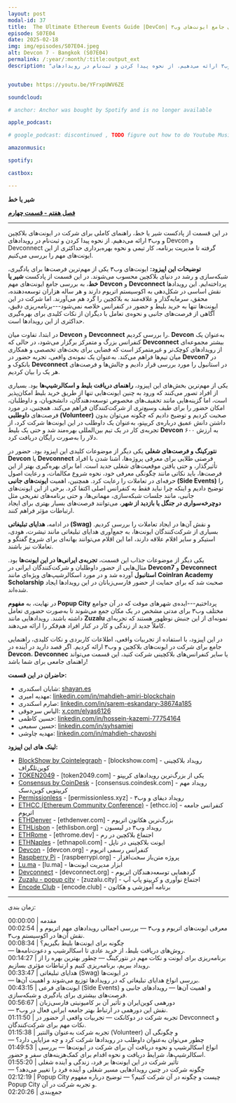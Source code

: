 ```yaml
---
layout: post
modal-id: 37
title:  The Ultimate Ethereum Events Guide |DevCon| راهنمای جامع ایونت‌های وب۳  (S07E04)
episode: S07E04
date: 2025-02-18
img: img/episodes/S07E04.jpeg
alt: Devcon 7 - Bangkok (S07E04)
permalink: /:year/:month/:title:output_ext
description: "در این قسمت از پادکست شیر یا خط، راهنمای کاملی برای شرکت در ایونت‌های بلاکچین و وب۳ ارائه می‌دهیم. از نحوه پیدا کردن و ثبت‌نام در رویدادهای Devcon و Devconnect گرفته تا مدیریت برنامه، کار تیمی و نحوه بهره‌برداری حداکثری از این ایونت‌های مهم را بررسی می‌کنیم." 


youtube: https://youtu.be/YFrxpUWV6ZE

soundcloud: 

# anchor: Anchor was bought by Spotify and is no longer available

apple_podcast: 

# google_podcast: discontinued , TODO figure out how to do Youtube Music

amazonmusic: 

spotify: 

castbox: 

---
```



**شیر یا خط**

**[فصل هفتم - قسمت چهارم](https://shiryakhat.net/2025/02/devcon7.html)**

-------------------------------------------------------

در این قسمت از پادکست شیر یا خط، راهنمای کاملی برای شرکت در ایونت‌های بلاکچین و وب۳ ارائه می‌دهیم. از نحوه پیدا کردن و ثبت‌نام در رویدادهای Devcon و Devconnect گرفته تا مدیریت برنامه، کار تیمی و نحوه بهره‌برداری حداکثری از این ایونت‌های مهم را بررسی می‌کنیم.

**توضیحات این اپیزود:**
ایونت‌های وب۳ یکی از مهم‌ترین فرصت‌ها برای یادگیری، شبکه‌سازی و رشد در دنیای بلاکچین محسوب می‌شوند. در این قسمت از پادکست **شیر یا خط**، به بررسی جامع ایونت‌های مهم **Devcon** و **Devconnect** پرداخته‌ایم. این رویدادها نقش اساسی در شکل‌دهی به اکوسیستم اتریوم دارند و هر ساله هزاران توسعه‌دهنده، محقق، سرمایه‌گذار و علاقه‌مند به بلاکچین را گرد هم می‌آورند. اما شرکت در این ایونت‌ها تنها به خرید بلیط و حضور در کنفرانس خلاصه نمی‌شود---برنامه‌ریزی دقیق، آگاهی از فرصت‌های جانبی و نحوه‌ی تعامل با دیگران از نکات کلیدی برای بهره‌گیری حداکثری از این رویدادها است.

در ابتدا، تفاوت میان **Devcon** و **Devconnect** را بررسی کردیم. **Devcon** به‌عنوان یک کنفرانس بزرگ و متمرکز برگزار می‌شود، در حالی که **Devconnect** بیشتر مجموعه‌ای از رویدادهای کوچک‌تر و غیرمتمرکز است که فضایی برای بحث‌های تخصصی و همکاری میان تیم‌ها فراهم می‌کند. به‌عنوان یک نمونه‌ی واقعی، تجربه حضور در **Devcon7** در بانکوک و **Devconnect** در استانبول را مورد بررسی قرار دادیم و چالش‌ها و فرصت‌های هر یک را بیان کردیم.

یکی از مهم‌ترین بخش‌های این اپیزود، **راهنمای دریافت بلیط و اسکالرشیپ‌ها** بود. بسیاری از افراد تصور می‌کنند که ورود به چنین ایونت‌هایی تنها از طریق خرید بلیط امکان‌پذیر است، اما گزینه‌هایی مانند تخفیف‌های مخصوص توسعه‌دهندگان، دانشجویان، و داوطلبان، امکان حضور را برای طیف وسیع‌تری از شرکت‌کنندگان فراهم می‌کند. همچنین، در مورد فرصت‌های **داوطلبی (Volunteer)** صحبت کردیم و توضیح دادیم که چگونه می‌توان بدون داشتن دانش عمیق درباره‌ی کریپتو، به‌عنوان یک داوطلب در این ایونت‌ها شرکت کرد، از تجربه‌ی کار در یک تیم بین‌المللی بهره‌مند شد و حتی یک بلیط **Devcon** به ارزش ۶۰۰ دلار را به‌صورت رایگان دریافت کرد.

**نتورکینگ و فرصت‌های شغلی** یکی دیگر از موضوعات کلیدی این اپیزود بود. حضور در **Devcon** یا **Devconnect** فرصتی طلایی برای معرفی پروژه‌ها، آشنا شدن با افراد تأثیرگذار، و حتی یافتن موقعیت‌های شغلی جدید است. اما برای بهره‌گیری بهتر از این فرصت‌ها، باید نکاتی مانند چگونگی معرفی خود، نحوه شروع مکالمات، و رعایت اصول حرفه‌ای در تعاملات را رعایت کرد. همچنین، اهمیت **ایونت‌های جانبی (Side Events)** را توضیح دادیم و اینکه چرا نباید فقط به کنفرانس اصلی اکتفا کرد. برخی از این ایونت‌های جانبی، مانند جلسات شبکه‌سازی، مهمانی‌ها، و حتی برنامه‌های تفریحی مثل **دوچرخه‌سواری در جنگل یا بازدید از شهر**، می‌توانند فرصت‌های بسیار بهتری برای ایجاد ارتباطات مؤثر فراهم کنند.

در ادامه، **هدایای تبلیغاتی (Swag)** و نقش آن‌ها در ایجاد تعاملات را بررسی کردیم. بسیاری از شرکت‌کنندگان ایونت‌ها، به جمع‌آوری هدایای تبلیغاتی مانند تیشرت، هودی، استیکر و سایر اقلام علاقه دارند، اما این اقلام می‌توانند بهانه‌ای برای شروع گفتگو و تعاملات نیز باشند.

یکی دیگر از موضوعات جذاب این قسمت، **تجربه‌ی ایرانی‌ها در این ایونت‌ها** بود. مثال‌هایی از حضور داوطلبان و شرکت‌کنندگان ایرانی در **Devcon7** و **Devconnect استانبول** آورده شد و در مورد اسکالرشیپ‌های ویژه‌ای مانند **CoinIran Academy Scholarship** صحبت شد که برای حمایت از حضور فارسی‌زبانان در این رویدادها ایجاد شده‌اند.

در نهایت، به **مفهوم Popup City** پرداختیم---ایده‌ی شهرهای موقت که در آن جوامع مختلف وب۳ برای مدتی مشخص در یک مکان جمع می‌شوند تا به‌صورت حضوری تعامل داشته باشند. رویدادهایی مانند **Zuzalu** نمونه‌ای از این جنبش نوظهور هستند که تجربه‌ای کاملاً جدید از زندگی و کار در کنار افراد هم‌فکر را ارائه می‌دهند.

در این اپیزود، با استفاده از تجربیات واقعی، اطلاعات کاربردی و نکات کلیدی، راهنمایی جامع برای شرکت در ایونت‌های بلاکچین و وب۳ ارائه کردیم. اگر قصد دارید در آینده در **Devcon**، **Devconnec** یا سایر کنفرانس‌های بلاکچینی شرکت کنید، این قسمت می‌تواند راهنمای جامعی برای شما باشد!

**حاضران در این قسمت:**

* شایان اسکندری: [shayan.es](https://shayan.es)  
* مهدیه امیری: [linkedin.com/in/mahdieh-amiri-blockchain](https://www.linkedin.com/in/mahdieh-amiri-blockchain/)  
* صارم اسکندری: [linkedin.com/in/sarem-eskandary-38674a185](https://www.linkedin.com/in/sarem-eskandary-38674a185/)  
* الیاس سرجوقی: [x.com/elyas6126](https://x.com/elyas6126)  
* حسین کاظمی: [linkedin.com/in/hossein-kazemi-77754164](https://www.linkedin.com/in/hossein-kazemi-77754164)
* حسین سمیعی: [linkedin.com/in/syhsamiei](https://www.linkedin.com/in/syhsamiei)
* مهدیه چاوشی: [linkedin.com/in/mahdieh-chavoshi](https://linkedin.com/in/mahdieh-chavoshi)


**لینک های این اپیزود:**

* [BlockShow by Cointelegraph](https://blockshow.com) - [blockshow.com] - رویداد بلاکچینی کوین‌تلگراف
* [TOKEN2049](https://www.token2049.com) - [token2049.com] - یکی از بزرگ‌ترین رویدادهای کریپتو
* [Consensus by CoinDesk](https://consensus.coindesk.com) - [consensus.coindesk.com] - رویداد مهم کریپتویی کوین‌دسک
* [Permissionless](https://permissionless.xyz) - [permissionless.xyz] - رویداد دیفای و وب۳
* [ETHCC (Ethereum Community Conference)](https://ethcc.io) - [ethcc.io] - کنفرانس جامعه اتریوم
* [ETHDenver](https://ethdenver.com) - [ethdenver.com] - بزرگ‌ترین هکاتون اتریوم
* [ETHLisbon](https://ethlisbon.org) - [ethlisbon.org] - رویداد وب۳ در لیسبون
* [ETHRome](https://ethrome.dev) - [ethrome.dev] - اجتماع بلاکچین در رم
* [ETHNaples](https://ethnapoli.com) - [ethnapoli.com] - ایونت بلاکچینی در ناپل
* [Devcon](https://devcon.org) - [devcon.org] - کنفرانس رسمی اتریوم
* [Raspberry Pi](https://www.raspberrypi.org) - [raspberrypi.org] - پروژه متن‌باز سخت‌افزار
* [Lu.ma](https://lu.ma) - [lu.ma] - ابزار مدیریت ایونت‌ها
* [Devconnect](https://devconnect.org) - [devconnect.org] - گردهمایی توسعه‌دهندگان اتریوم
* [Zuzalu - popup city](https://zuzalu.city) - [zuzalu.city] - اجتماع نوآوری و کریپتو پاپ آپ 
* [Encode Club](https://www.encode.club) - [encode.club] - برنامه آموزشی و هکاتون

-----------------------------------------------------------------------
زمان بندی:

00:00:00 | مقدمه   
00:02:54 | معرفی ایونت‌های اتریوم و وب۳  — بررسی اجمالی رویدادهای مهم اتریوم و نقش آن‌ها در اکوسیستم وب۳.   
00:08:34 | چگونه برای ایونت‌ها بلیط بگیریم؟   
— روش‌های دریافت بلیط، از خرید عادی تا اسکالرشیپ و دعوت‌نامه‌ها.   
00:14:27 | برنامه‌ریزی برای ایونت و نکات مهم در نتورکینگ  — چطور بهترین بهره را از رویداد ببریم، برنامه‌ریزی کنیم و ارتباطات مؤثری بسازیم.   
00:33:47 | هدایای تبلیغاتی (Swag) در ایونت‌ها   
— بررسی انواع هدایای تبلیغاتی که در رویدادها توزیع می‌شوند و اهمیت آن‌ها.   
00:43:15 | ایونت‌های فرعی (Side Events) و اهمیت آن‌ها  — رویدادهای جانبی و فرصت‌های بیشتری برای یادگیری و شبکه‌سازی.   
00:56:67 | دورهمی کوین‌ایران و تأثیر آن بر کامیونیتی فارسی‌زبان   
— نقش این دورهمی در ارتباط بهتر جامعه ایرانی فعال در وب۳.   
01:11:50 | تجربه شرکت در دوکانکت  — تجربیات واقعی از حضور در Devconnect و نکات مهم برای شرکت‌کنندگان.   
01:15:38 | تجربه شرکت به‌عنوان والنتیر (Volunteer) و چگونگی آن   
— چطور می‌توان به‌عنوان داوطلب در رویدادها شرکت کرد و چه مزایایی دارد؟   
01:49:53 | انواع اسکالرشیپ و نحوه دریافت آن برای شرکت در ایونت‌ها  — بررسی اسکالرشیپ‌ها، شرایط دریافت و نحوه اقدام برای کمک‌هزینه‌های سفر و حضور.   
01:55:20 | تأثیر شرکت در این ایونت‌ها بر فرد، زندگی و آینده شغلی   
— چگونه شرکت در چنین رویدادهایی مسیر شغلی و آینده فرد را تغییر می‌دهد؟   
02:12:19 | Popup City چیست و چگونه در آن شرکت کنیم؟  — توضیح درباره مفهوم Popup City و تجربه شرکت در آن.   
02:20:26 | جمع‌بندی